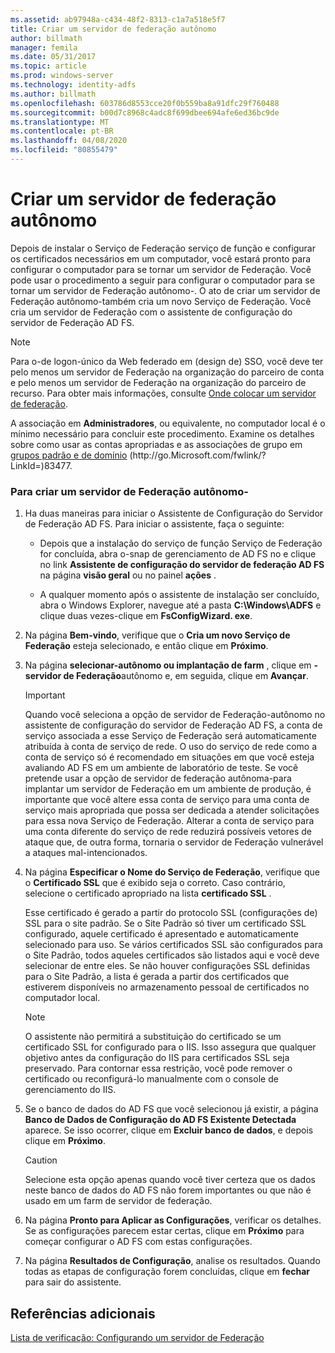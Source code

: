 ```yaml
---
ms.assetid: ab97948a-c434-48f2-8313-c1a7a518e5f7
title: Criar um servidor de federação autônomo
author: billmath
manager: femila
ms.date: 05/31/2017
ms.topic: article
ms.prod: windows-server
ms.technology: identity-adfs
ms.author: billmath
ms.openlocfilehash: 603786d8553cce20f0b559ba8a91dfc29f760488
ms.sourcegitcommit: b00d7c8968c4adc8f699dbee694afe6ed36bc9de
ms.translationtype: MT
ms.contentlocale: pt-BR
ms.lasthandoff: 04/08/2020
ms.locfileid: "80855479"
---
```

# <a name="create-a-stand-alone-federation-server"></a>Criar um servidor de federação autônomo

Depois de instalar o Serviço de Federação serviço de função e configurar os certificados necessários em um computador, você estará pronto para configurar o computador para se tornar um servidor de Federação. Você pode usar o procedimento a seguir para configurar o computador para se tornar um servidor de Federação autônomo\-. O ato de criar um servidor de Federação autônomo\-também cria um novo Serviço de Federação. Você cria um servidor de Federação com o assistente de configuração do servidor de Federação AD FS.  
  
> [!NOTE]  
> Para o\-de logon\-único da Web federado em \(design de\) SSO, você deve ter pelo menos um servidor de Federação na organização do parceiro de conta e pelo menos um servidor de Federação na organização do parceiro de recurso. Para obter mais informações, consulte [Onde colocar um servidor de federação](https://technet.microsoft.com/library/dd807127.aspx).  
  
A associação em **Administradores**, ou equivalente, no computador local é o mínimo necessário para concluir este procedimento.  Examine os detalhes sobre como usar as contas apropriadas e as associações de grupo em [grupos padrão e de domínio](https://go.microsoft.com/fwlink/?LinkId=83477) \(http:\/\/go.Microsoft.com\/fwlink\/? LinkId\=\)83477.   
  
### <a name="to-create-a-stand-alone-federation-server"></a>Para criar um servidor de Federação autônomo\-  
  
1.  Ha duas maneiras para iniciar o Assistente de Configuração do Servidor de Federação AD FS. Para iniciar o assistente,  faça o seguinte:  
  
    -   Depois que a instalação do serviço de função Serviço de Federação for concluída, abra o\-snap de gerenciamento de AD FS no e clique no link **Assistente de configuração do servidor de federação AD FS** na página **visão geral** ou no painel **ações** .  
  
    -   A qualquer momento após o assistente de instalação ser concluído, abra o Windows Explorer, navegue até a pasta **C:\\Windows\\ADFS** e clique duas vezes\-clique em **FsConfigWizard. exe**.  
  
2.  Na página **Bem-vindo**, verifique que o **Cria um novo Serviço de Federação** esteja selecionado, e então clique em **Próximo**.  
  
3.  Na página **selecionar\-autônomo ou implantação de farm** , clique em **\-servidor de Federação**autônomo e, em seguida, clique em **Avançar**.  
  
    > [!IMPORTANT]  
    > Quando você seleciona a opção de servidor de Federação\-autônomo no assistente de configuração do servidor de Federação AD FS, a conta de serviço associada a esse Serviço de Federação será automaticamente atribuída à conta de serviço de rede. O uso do serviço de rede como a conta de serviço só é recomendado em situações em que você esteja avaliando AD FS em um ambiente de laboratório de teste. Se você pretende usar a opção de servidor de federação autônoma\-para implantar um servidor de Federação em um ambiente de produção, é importante que você altere essa conta de serviço para uma conta de serviço mais apropriada que possa ser dedicada a atender solicitações para essa nova Serviço de Federação. Alterar a conta de serviço para uma conta diferente do serviço de rede reduzirá possíveis vetores de ataque que, de outra forma, tornaria o servidor de Federação vulnerável a ataques mal-intencionados.  
  
4.  Na página **Especificar o Nome do Serviço de Federação**, verifique que o **Certificado SSL** que é exibido seja o correto. Caso contrário, selecione o certificado apropriado na lista **certificado SSL** .  
  
    Esse certificado é gerado a partir do protocolo SSL \(configurações de\) SSL para o site padrão. Se o Site Padrão só tiver um certificado SSL configurado, aquele certificado é apresentado e automaticamente selecionado para uso. Se vários certificados SSL são configurados para o Site Padrão, todos aqueles certificados são listados aqui e você deve selecionar de entre eles. Se não houver configurações SSL definidas para o Site Padrão, a lista é gerada a partir dos certificados que estiverem disponíveis no armazenamento pessoal de certificados no computador local.  
  
    > [!NOTE]  
    > O assistente não permitirá a substituição do certificado se um certificado SSL for configurado para o IIS. Isso assegura que qualquer objetivo antes da configuração do IIS para certificados SSL seja preservado. Para contornar essa restrição, você pode remover o certificado ou reconfigurá-lo manualmente com o console de gerenciamento do IIS.  
  
5.  Se o banco de dados do AD FS que você selecionou já existir, a página **Banco de Dados de Configuração do AD FS Existente Detectada** aparece. Se isso ocorrer, clique em **Excluir banco de dados**, e depois clique em **Próximo**.  
  
    > [!CAUTION]  
    > Selecione esta opção apenas quando você tiver certeza que os dados neste banco de dados do AD FS não forem importantes ou que não é usado em um farm de servidor de federação.  
  
6.  Na página **Pronto para Aplicar as Configurações**, verificar os detalhes. Se as configurações parecem estar certas, clique em **Próximo** para começar configurar o AD FS com estas configurações.  
  
7.  Na página **Resultados de Configuração**, analise os resultados. Quando todas as etapas de configuração forem concluídas, clique em **fechar** para sair do assistente.  
  
## <a name="additional-references"></a>Referências adicionais  
[Lista de verificação: Configurando um servidor de Federação](Checklist--Setting-Up-a-Federation-Server.md)  
  

